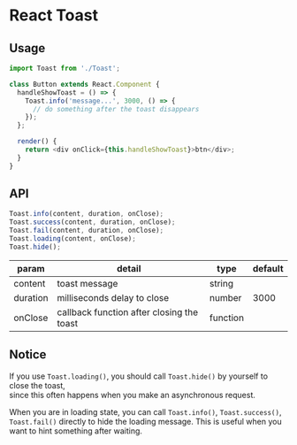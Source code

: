 # React Toast

## Usage

```js
import Toast from './Toast';

class Button extends React.Component {
  handleShowToast = () => {
    Toast.info('message...', 3000, () => {
      // do something after the toast disappears
    });
  };

  render() {
    return <div onClick={this.handleShowToast}>btn</div>;
  }
}
```

## API

```js
Toast.info(content, duration, onClose);
Toast.success(content, duration, onClose);
Toast.fail(content, duration, onClose);
Toast.loading(content, onClose);
Toast.hide();
```

| param    | detail                                    | type     | default |
| -------- | ----------------------------------------- | -------- | ------- |
| content  | toast message                             | string   |         |
| duration | milliseconds delay to close               | number   | 3000    |
| onClose  | callback function after closing the toast | function |         |

## Notice

If you use `Toast.loading()`, you should call `Toast.hide()` by yourself to close the toast,  
since this often happens when you make an asynchronous request.

When you are in loading state, you can call `Toast.info()`, `Toast.success()`, `Toast.fail()` directly to hide the loading message. This is useful when you want to hint something after waiting.
